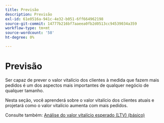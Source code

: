 ```yaml
---
title: Previsão
description: Previsão
exl-id: 61e0516a-941c-4e32-b051-6ff664962198
source-git-commit: 14777b216bf7aaeea0fb2d0513cc94539034a359
workflow-type: tm+mt
source-wordcount: '58'
ht-degree: 0%

---
```


# Previsão

Ser capaz de prever o valor vitalício dos clientes à medida que fazem mais pedidos é um dos aspectos mais importantes de qualquer negócio de qualquer tamanho.

Nesta seção, você aprenderá sobre o valor vitalício dos clientes atuais e projetará como o valor vitalício aumenta com mais pedidos.

Consulte também: [Análise do valor vitalício esperado (LTV) (básico)](../../data-analyst/analysis/ess-expected-ltv.md)
